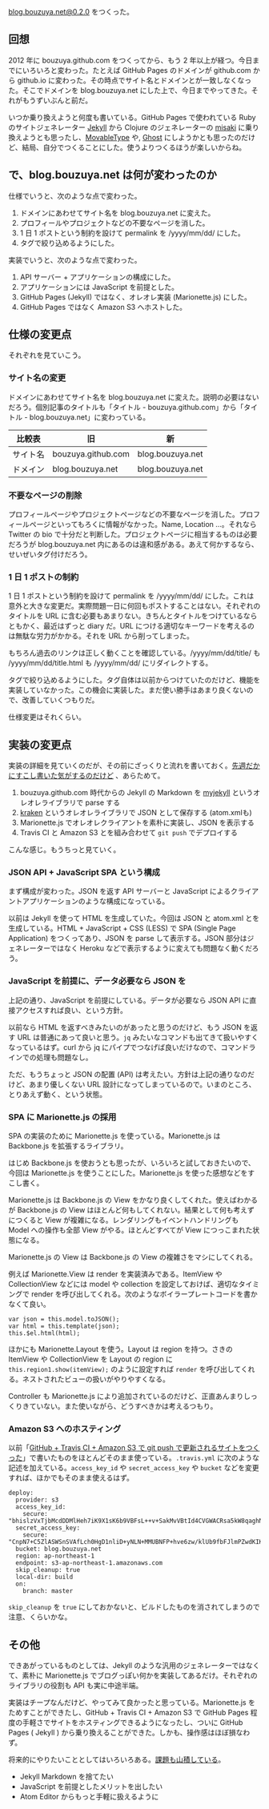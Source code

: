 blog.bouzuya.net@0.2.0 をつくった。

## 回想

2012 年に bouzuya.github.com をつくってから、もう 2 年以上が経つ。今日までにいろいろと変わった。たとえば GitHub Pages のドメインが github.com から github.io に変わった。その時点でサイト名とドメインとが一致しなくなった。そこでドメインを blog.bouzuya.net にした上で、今日までやってきた。それがもうずいぶんと前だ。

いつか乗り換えようと何度も書いている。GitHub Pages で使われている Ruby のサイトジェネレーター [Jekyll][jekyll/jekyll] から Clojure のジェネレーターの [misaki][liquidz/misaki] に乗り換えようとも思ったし、[MovableType][movabletype/movabletype] や, [Ghost][tryghost/Ghost] にしようかとも思ったのだけど、結局、自分でつくることにした。使うよりつくるほうが楽しいからね。

## で、blog.bouzuya.net は何が変わったのか

仕様でいうと、次のような点で変わった。

1. ドメインにあわせてサイト名を blog.bouzuya.net に変えた。
2. プロフィールやプロジェクトなどの不要なページを消した。
3. 1 日 1 ポストという制約を設けて permalink を /yyyy/mm/dd/ にした。
4. タグで絞り込めるようにした。

実装でいうと、次のような点で変わった。

1. API サーバー + アプリケーションの構成にした。
2. アプリケーションには JavaScript を前提とした。
3. GitHub Pages (Jekyll) ではなく、オレオレ実装 (Marionette.js) にした。
4. GitHub Pages ではなく Amazon S3 へホストした。

## 仕様の変更点

それぞれを見ていこう。

### サイト名の変更

ドメインにあわせてサイト名を blog.bouzuya.net に変えた。説明の必要はないだろう。個別記事のタイトルも「タイトル - bouzuya.github.com」から「タイトル - blog.bouzuya.net」に変わっている。

比較表   | 旧                 | 新
---------|--------------------|------------------
サイト名 | bouzuya.github.com | blog.bouzuya.net
ドメイン | blog.bouzuya.net   | blog.bouzuya.net

### 不要なページの削除

プロフィールページやプロジェクトページなどの不要なページを消した。プロフィールページといってもろくに情報がなかった。Name, Location ...。それなら Twitter の bio で十分だと判断した。プロジェクトページに相当するものは必要だろうが blog.bouzuya.net 内にあるのは違和感がある。あえて何かするなら、せいぜいタグ付けだろう。

### 1 日 1 ポストの制約

1 日 1 ポストという制約を設けて permalink を /yyyy/mm/dd/ にした。これは意外と大きな変更だ。実際問題一日に何回もポストすることはない。それぞれのタイトルを URL に含む必要もあまりない。きちんとタイトルをつけているならともかく、最近はずっと diary だ。URL につける適切なキーワードを考えるのは無駄な労力がかかる。それを URL から削ってしまった。

もちろん過去のリンクは正しく動くことを確認している。/yyyy/mm/dd/title/ も /yyyy/mm/dd/title.html も /yyyy/mm/dd/ にリダイレクトする。

タグで絞り込めるようにした。タグ自体は以前からつけていたのだけど、機能を実装していなかった。この機会に実装した。まだ使い勝手はあまり良くないので、改善していくつもりだ。

仕様変更はそれくらい。

## 実装の変更点

実装の詳細を見ていくのだが、その前にざっくりと流れを書いておく。[先週だかにすこし書いた気がするのだけど][2014-05-27] 、あらためて。

1. bouzuya.github.com 時代からの Jekyll の Markdown を [myjekyll][bouzuya/myjekyll] というオレオレライブラリで parse する
2. [kraken][bouzuya/kraken] というオレオレライブラリで JSON として保存する (atom.xmlも)
3. Marionette.js でオレオレクライアントを素朴に実装し、JSON を表示する
4. Travis CI と Amazon S3 とを組み合わせて `git push` でデプロイする

こんな感じ。もうちっと見ていく。

### JSON API + JavaScript SPA という構成

まず構成が変わった。JSON を返す API サーバーと JavaScript によるクライアントアプリケーションのような構成になっている。

以前は Jekyll を使って HTML を生成していた。今回は JSON と atom.xml とを生成している。HTML + JavaScript + CSS (LESS) で SPA (Single Page Application) をつくってあり、JSON を parse して表示する。JSON 部分はジェネレーターではなく Heroku などで表示するように変えても問題なく動くだろう。

### JavaScript を前提に、データ必要なら JSON を

上記の通り、JavaScript を前提にしている。データが必要なら JSON API に直接アクセスすれば良い、という方針。

以前なら HTML を返すべきみたいのがあったと思うのだけど、もう JSON を返す URL は普通にあって良いと思う。`jq` みたいなコマンドも出てきて扱いやすくなっているはず。curl から jq にパイプでつなげば良いだけなので、コマンドラインでの処理も問題なし。

ただ、もうちょっと JSON の配置 (API) は考えたい。方針は上記の通りなのだけど、あまり優しくない URL 設計になってしまっているので。いまのところ、とりあえず動く、という状態。

### SPA に Marionette.js の採用

SPA の実装のために Marionette.js を使っている。Marionette.js は Backbone.js を拡張するライブラリ。

はじめ Backbone.js を使おうとも思ったが、いろいろと試しておきたいので、今回は Marionette.js を使うことにした。Marionette.js を使った感想などをすこし書く。

Marionette.js は Backbone.js の View をかなり良くしてくれた。使えばわかるが Backbone.js の View はほとんど何もしてくれない。結果として何も考えずにつくると View が複雑になる。レンダリングもイベントハンドリングも Model への操作も全部 View がやる。ほとんどすべてが View につっこまれた状態になる。

Marionette.js の View は Backbone.js の View の複雑さをマシにしてくれる。

例えば Marionette.View は render を実装済みである。ItemView や CollectionView などには model や collection を設定しておけば、適切なタイミングで render を呼び出してくれる。次のようなボイラープレートコードを書かなくて良い。

    var json = this.model.toJSON();
    var html = this.template(json);
    this.$el.html(html);

ほかにも Marionette.Layout を使う。Layout は region を持つ。さきの ItemView や CollectionView を Layout の region に `this.region1.show(itemView);` のように設定すれば `render` を呼び出してくれる。ネストされたビューの扱いがやりやすくなる。

Controller も Marionette.js により追加されているのだけど、正直あんまりしっくりきていない。また使いながら、どうすべきかは考えるつもり。

### Amazon S3 へのホスティング

以前「[GitHub + Travis CI + Amazon S3 で git push で更新されるサイトをつくった][2014-05-20]」で書いたものをほとんどそのまま使っている。`.travis.yml` に次のような記述を加えている。`access_key_id` や `secret_access_key` や `bucket` などを変更すれば、ほかでもそのまま使えるはず。

    deploy:
      provider: s3
      access_key_id:
        secure: "bhislzVxTjbMcdDDMlHeh7iK9X1sK6b9VBFsL++v+SakMvVBtId4CVGWACRsa5kW8qaghNt8tm8kC4B5X0Y/VSJ6BfNIADkIVOZkkmV2GMGyX3Vlul4/D9Lu83SytKyPS5Krldv6Q3PuyVWRWwjdX9T97pjC0DqVbmfimV6JK6E="
      secret_access_key:
        secure: "CnpN7+C5ZlASWSnSVAfLch0HgD1nliD+yNLN+MMUBNFP+hve6zw/klUb9fbFJlmPZwdKIKKnNYcMQdV2wWkDqUwzpbePNV3UznHLdhK65pijlu/QMmu+V+fGypscw1nHbSFFL5nLSqLJWHVouoDCHbJ1x7nJ01XAOZEwVimIv7A="
      bucket: blog.bouzuya.net
      region: ap-northeast-1
      endpoint: s3-ap-northeast-1.amazonaws.com
      skip_cleanup: true
      local-dir: build
      on:
        branch: master

`skip_cleanup` を `true` にしておかないと、ビルドしたものを消されてしまうので注意、くらいかな。

## その他

できあがっているものとしては、Jekyll のような汎用のジェネレーターではなくて、素朴に Marionette.js でブログっぽい何かを実装してあるだけ。それぞれのライブラリの役割も API も実に中途半端。

実装はチープなんだけど、やってみて良かったと思っている。Marionette.js をためすことができたし、GitHub + Travis CI + Amazon S3 で GitHub Pages 程度の手軽さでサイトをホスティングできるようになったし、ついに GitHub Pages ( Jekyll ) から乗り換えることができた。しかも、操作感はほぼ損なわず。

将来的にやりたいこととしてはいろいろある。[課題も山積している][bouzuya/blog.bouzuya.net/issues]。

- Jekyll Markdown を捨てたい
- JavaScript を前提としたメリットを出したい
- Atom Editor からもっと手軽に扱えるように

[bouzuya/blog.bouzuya.net/issues]: https://github.com/bouzuya/blog.bouzuya.net/issues
[2014-05-20]: http://blog.bouzuya.net/2014/05/20/
[2014-05-27]: http://blog.bouzuya.net/2014/05/27/
[tryghost/Ghost]: https://github.com/tryghost/Ghost
[jekyll/jekyll]: https://github.com/jekyll/jekyll
[liquidz/misaki]: https://github.com/liquidz/misaki
[movabletype/movabletype]: https://github.com/movabletype/movabletype
[bouzuya/myjekyll]: https://github.com/bouzuya/myjekyll
[bouzuya/kraken]: https://github.com/bouzuya/kraken
